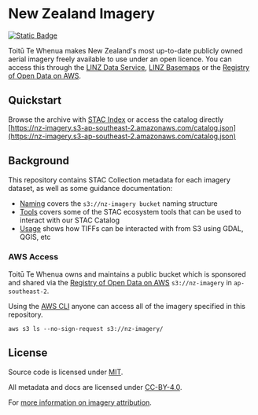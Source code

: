# New Zealand Imagery

[![Static Badge](https://img.shields.io/badge/New_Zealand_Imagery-%2309B3AD?style=flat&label=Open%20in%20STAC%20Index&labelColor=%23144E63&link=https%3A%2F%2Fstacindex.org%2Fcatalogs%2Fnz-imagery%23%2F)](https://stacindex.org/catalogs/nz-imagery#/)

Toitū Te Whenua makes New Zealand's most up-to-date publicly owned aerial imagery freely available to use under an open licence. You can access this through the [LINZ Data Service](https://data.linz.govt.nz/data/category/aerial-photos/?s=n), [LINZ Basemaps](https://basemaps.linz.govt.nz/#@-41.8899962,174.0492437,z5) or the [Registry of Open Data on AWS](https://registry.opendata.aws/nz-imagery/).

## Quickstart

Browse the archive with [STAC Index](https://stacindex.org/catalogs/nz-imagery#/) or access the catalog directly [https://nz-imagery.s3-ap-southeast-2.amazonaws.com/catalog.json](https://nz-imagery.s3-ap-southeast-2.amazonaws.com/catalog.json)

## Background

This repository contains STAC Collection metadata for each imagery dataset, as well as some guidance documentation:

- [Naming](docs/naming.md) covers the `s3://nz-imagery bucket` naming structure
- [Tools](docs/tools.md) covers some of the STAC ecosystem tools that can be used to interact with our STAC Catalog
- [Usage](docs/usage.md) shows how TIFFs can be interacted with from S3 using GDAL, QGIS, etc

### AWS Access

Toitū Te Whenua owns and maintains a public bucket which is sponsored and shared via the [Registry of Open Data on AWS](https://registry.opendata.aws/nz-imagery/) `s3://nz-imagery` in `ap-southeast-2`.

Using the [AWS CLI](https://aws.amazon.com/cli/) anyone can access all of the imagery specified in this repository.

```
aws s3 ls --no-sign-request s3://nz-imagery/
```

## License

Source code is licensed under [MIT](LICENSE).

All metadata and docs are licensed under [CC-BY-4.0](https://creativecommons.org/licenses/by/4.0/).

For [more information on imagery attribution](https://www.linz.govt.nz/products-services/data/licensing-and-using-data/attributing-elevation-or-aerial-imagery-data).

